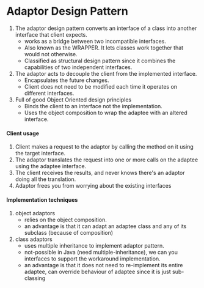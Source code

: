 # Adaptor Design Pattern
1. The adaptor design pattern converts an interface of a class into another interface that client expects.
	- works as a bridge between two incompatible interfaces.
	- Also known as the WRAPPER. It lets classes work together that would not otherwise. 
	- Classified as structural design pattern since it combines the capabilities of two independent interfaces. 
2. The adaptor acts to decouple the client from the implemented interface.
	- Encapsulates the future changes.
	- Client does not need to be modified each time it operates on different interfaces.
3. Full of good Object Oriented design principles
	- Binds the client to an interface not the implementation.
	- Uses the object composition to wrap the adaptee with an altered interface.
	
#### Client usage
1. Client makes a request to the adaptor by calling the method on it using the target interface.
2. The adaptor translates the request into one or more calls on the adaptee using the adaptee interface.
3. The client receives the results, and never knows there's an adaptor doing all the translation.
4. Adaptor frees you from worrying about the existing interfaces

#### Implementation techniques
1. object adaptors
	- relies on the object composition.
	- an advantage is that it can adapt an adaptee class and any of its subclass (because of composition)
2. class adaptors
	- uses multiple inheritance to implement adaptor pattern.
	- not-possible in Java (need multiple-inheritance), we can you interfaces to support the workaround implementation.
	- an advantage is that it does not need to re-implement its entire adaptee, can override behaviour of adaptee since it is just sub-classing